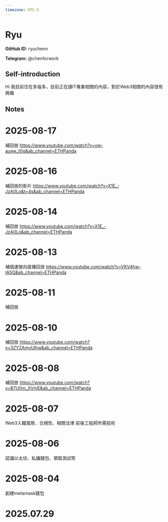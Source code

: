 ```yaml
---
timezone: UTC-5
---
```


# Ryu

**GitHub ID:** ryuchenn

**Telegram:** @chenforwork

## Self-introduction

Hi 我目前住在多倫多，目前正在讀IT專業相關的內容，對於Web3相關的內容很有興趣

## Notes

<!-- Content_START -->
# 2025-08-17

補回放
https://www.youtube.com/watch?v=ow-auew_t0g&ab_channel=ETHPanda

# 2025-08-16

補回放的影片
https://www.youtube.com/watch?v=X1E_-JzA0Lo&t=4s&ab_channel=ETHPanda

# 2025-08-14

補回放 https://www.youtube.com/watch?v=X1E_-JzA0Lo&ab_channel=ETHPanda

# 2025-08-13

補個運營向直播回放
https://www.youtube.com/watch?v=VKV4hw-lA5Q&ab_channel=ETHPanda

# 2025-08-11

補回放

# 2025-08-10

補回放
https://www.youtube.com/watch?v=3ZYZAmyUIhw&ab_channel=ETHPanda

# 2025-08-08

補回放
https://www.youtube.com/watch?v=B7U0m_XVnjE&ab_channel=ETHPanda

# 2025-08-07

Web3入職風險、合規性、相關法律
前後工程師所需技術

# 2025-08-06

認識以太坊、私鑰錢包、領取測試幣

# 2025-08-04

創建metamask錢包


# 2025.07.29


<!-- Content_END -->

